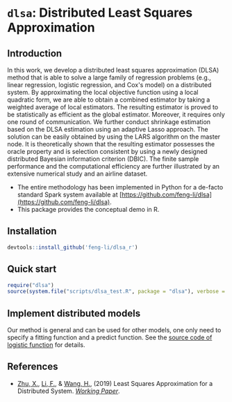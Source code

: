 # `dlsa`: Distributed Least Squares Approximation

## Introduction

In this work, we develop a distributed least squares approximation (DLSA) method that is able to solve a large family of regression problems (e.g., linear regression, logistic regression, and Cox's model) on a distributed system. By approximating the local objective function using a local quadratic form, we are able to obtain a combined estimator by taking a weighted average of local estimators. The resulting estimator is proved to be statistically as efficient as the global estimator. Moreover, it requires only one round of communication. We further conduct shrinkage estimation based on the DLSA estimation using an adaptive Lasso approach. The solution can be easily obtained by using the LARS algorithm on the master node. It is theoretically shown that the resulting estimator possesses the oracle property and is selection consistent by using a newly designed distributed Bayesian information criterion (DBIC). The finite sample performance and the computational efficiency are further illustrated by an extensive numerical study and an airline dataset. 

- The entire methodology has been implemented in Python for a de-facto standard Spark system available at [https://github.com/feng-li/dlsa](https://github.com/feng-li/dlsa). 
- This package provides the conceptual demo in R.

## Installation

```r
devtools::install_github('feng-li/dlsa_r')
```

## Quick start 

```r
require("dlsa")
source(system.file("scripts/dlsa_test.R", package = "dlsa"), verbose = TRUE)
```
## Implement distributed models

Our method is general and can be used for other models, one only need to specify a fitting function and a predict function. See the [source code of logistic function](https://github.com/feng-li/dlsa_r/blob/master/R/logistic.R) for details.


## References

- [Zhu, X.](https://xueningzhu.github.io/), [Li, F.](http://feng.li/), & [Wang, H.](http://hansheng.gsm.pku.edu.cn/), (2019) Least Squares Approximation for a Distributed System. [_Working Paper_](https://arxiv.org/abs/1908.04904).
